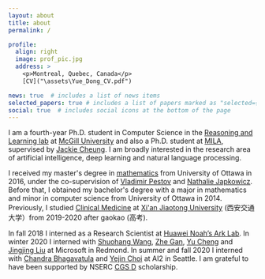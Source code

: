 ```yaml
---
layout: about
title: about
permalink: /

profile:
  align: right
  image: prof_pic.jpg
  address: >
    <p>Montreal, Quebec, Canada</p>
    [CV]("\assets\Yue_Dong_CV.pdf")

news: true  # includes a list of news items
selected_papers: true # includes a list of papers marked as "selected={true}"
social: true  # includes social icons at the bottom of the page
---
```


I am a fourth-year Ph.D. student in Computer Science in the [Reasoning and Learning lab](http://rl.cs.mcgill.ca/) at [McGill University](https://www.cs.mcgill.ca/) and also a Ph.D. student at [MILA](https://mila.quebec/en/), supervised by [Jackie Cheung](https://www.cs.mcgill.ca/~jcheung/). I am broadly interested in the research area of artificial intelligence, deep learning and natural language processing.

I received my master's degree in [mathematics]() from University of Ottawa in 2016, under the co-supervision of [Vladimir Pestov](https://sites.google.com/site/vpestov2010/home) and [Nathalie Japkowicz](http://www.site.uottawa.ca/~nat/). Before that, I obtained my bachelor's degree with a major in mathematics and minor in computer science from University of Ottawa in 2014. Previously, I studied [Clinical Medicine](http://www.med.xjtu.edu.cn/) at [Xi'an Jiaotong University](http://www.xjtu.edu.cn/) (西安交通大学）from 2019-2020 after gaokao (高考).

In fall 2018 I interned as a Research Scientist at [Huawei Noah’s Ark Lab](https://www.noahlab.com.hk/#/home). In winter 2020 I interned with [Shuohang Wang](https://scholar.google.com/citations?user=mN-IO6wAAAAJ&hl=de), [Zhe Gan](https://www.microsoft.com/en-us/research/people/zhgan/), [Yu Cheng](https://www.microsoft.com/en-us/research/people/yucheng1/) and [Jingjing Liu](https://www.microsoft.com/en-us/research/people/jingjl/) at Microsoft in Redmond. In summer and fall 2020 I interned with [Chandra Bhagavatula](https://allenai.org/team/chandrab) and [Yejin Choi](https://homes.cs.washington.edu/~yejin/) at AI2 in Seattle. I am grateful to have been supported by NSERC [CGS D](https://www.nserc-crsng.gc.ca/students-etudiants/pg-cs/cgsd-bescd_eng.asp) scholarship.
